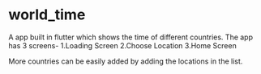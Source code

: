 # world_time

A app built in flutter which shows the time of different countries.
The app has 3 screens-
1.Loading Screen
2.Choose Location
3.Home Screen

More countries can be easily added by adding the locations in the list.
